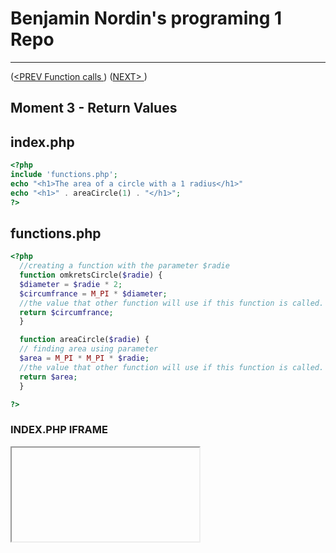#  Benjamin Nordin's programing 1 Repo #

***
([<PREV Function calls ](./functionparam.md)) ([NEXT\> ](./functionparam.md))

##  Moment 3 - Return Values  ##


## index.php ##

```php
<?php
include 'functions.php';
echo "<h1>The area of a circle with a 1 radius</h1>"
echo "<h1>" . areaCircle(1) . "</h1>";
?>
```

## functions.php ##
```php
<?php
  //creating a function with the parameter $radie
  function omkretsCircle($radie) {
  $diameter = $radie * 2;
  $circumfrance = M_PI * $diameter;
  //the value that other function will use if this function is called.
  return $circumfrance;
  }

  function areaCircle($radie) {
  // finding area using parameter
  $area = M_PI * M_PI * $radie;
  //the value that other function will use if this function is called.
  return $area;
  }

?>

```

### INDEX.PHP IFRAME ###
<iframe href="index.php"></iframe>
